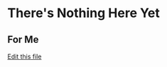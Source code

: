 # There's Nothing Here Yet

## For Me

[Edit this file](https://github.com/johnw42/blog/edit/master/README.md)

<!-- Local Variables: -->
<!-- mode: markdown -->
<!-- End: -->
